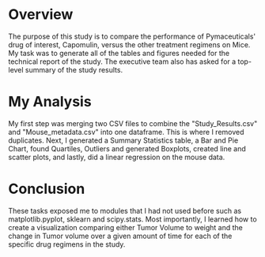 # Overview

The purpose of this study is to compare the performance of Pymaceuticals' drug of interest, Capomulin, versus the other treatment regimens on Mice. My task was to generate all of the tables and figures needed for the technical report of the study. The executive team also has asked for a top-level summary of the study results.

# My Analysis

My first step was merging two CSV files to combine the "Study_Results.csv" and "Mouse_metadata.csv" into one dataframe. This is where I removed duplicates. Next, I generated a Summary Statistics table, a Bar and Pie Chart, found Quartiles, Outliers and generated Boxplots, created line and scatter plots, and lastly, did a linear regression on the mouse data. 

# Conclusion

These tasks exposed me to modules that I had not used before such as matplotlib.pyplot, sklearn and scipy.stats. Most importantly, I learned how to create a visualization comparing either Tumor Volume to weight and the change in Tumor volume over a given amount of time for each of the specific drug regimens in the study. 


